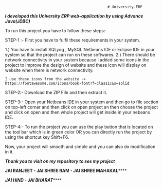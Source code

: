                                                    # University-ERP

*****I developed this University ERP web-application by using Advance Java(JDBC)*****

To run this project you have to follow these steps:-

STEP-1 :-
First you have to fulfil these requirements in your system.

1.) You have to install SQLyog , MySQL Netbeans IDE or Eclipse IDE in your system so that the project can run on these softwares.
2.) There should be network connectivity in your system because i added some icons in the project to improve the design of website and these icon will display on website when there is network connectivity.

    I use these icons from the website -> https://fontawesome.com/icons/book-font?f=classic&s=solid
    
STEP-2:-
Download the ZIP File and then extract it.

STEP-3:-
Open your Netbeans IDE in your system and then go to file section on top-left corner and then click on open project an then choose the project and click on open and then whole project will get inside in your nebeans IDE.

STEP-4:-
To run the project you can use the play button that is located on the tool bar which is in green color OR you can directly run the project by using the shortcut key Shift+F6.

Now, your project will smooth and simple and you can also do modification in it.

*************************************************************Thank you to visit on my repository to see my project*************************************************************

****************************************************************JAI RANJEET - JAI SHREE RAM - JAI SHREE MAHAKAL********************************************************************

*****************************************************************************JAI HIND - JAI BHARAT*********************************************************************************
